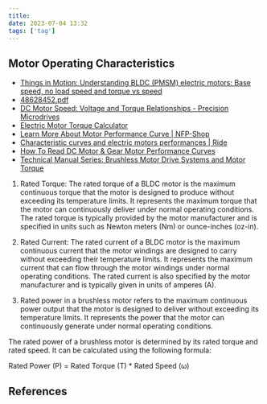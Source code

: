 ```yaml
---
title: 
date: 2023-07-04 13:32
tags: ['tag']
---
```


## Motor Operating Characteristics

- [Things in Motion: Understanding BLDC (PMSM) electric motors: Base speed, no load speed and torque vs speed](https://things-in-motion.blogspot.com/2019/05/understanding-bldc-pmsm-electric-motors.html)
- [48628452.pdf](https://core.ac.uk/download/pdf/48628452.pdf)
- [DC Motor Speed: Voltage and Torque Relationships - Precision Microdrives](https://www.precisionmicrodrives.com/dc-motor-speed-voltage-and-torque-relationships)
- [Electric Motor Torque Calculator](https://www.omnicalculator.com/physics/electric-motor-torque)
- [Learn More About Motor Performance Curve | NFP-Shop](https://nfpshop.com/learn-more-about-motor-performance-curve)
- [Characteristic curves and electric motors performances | Ride](https://www.ride.it/en/how-to-read-characteristics-curve)
- [How To Read DC Motor & Gear Motor Performance Curves](https://islproducts.com/design-note/how-to-read-dc-motor-gear-motor-performance-curves/)
- [Technical Manual Series: Brushless Motor Drive Systems and Motor Torque](https://blog.orientalmotor.com/technical-manual-series-brushless-motor-drive-systems-and-motor-torque?hsCtaTracking=fb88852a-958e-4a0d-a350-d6cb4f553f75%7Cb22cfded-bec9-42f3-b38c-d411aa41af11)

1. Rated Torque: The rated torque of a BLDC motor is the maximum continuous torque that the motor is designed to produce without exceeding its temperature limits. It represents the maximum torque that the motor can continuously deliver under normal operating conditions. The rated torque is typically provided by the motor manufacturer and is specified in units such as Newton meters (Nm) or ounce-inches (oz-in).
    
2. Rated Current: The rated current of a BLDC motor is the maximum continuous current that the motor windings are designed to carry without exceeding their temperature limits. It represents the maximum current that can flow through the motor windings under normal operating conditions. The rated current is also specified by the motor manufacturer and is typically given in units of amperes (A).
3. Rated power in a brushless motor refers to the maximum continuous power output that the motor is designed to deliver without exceeding its temperature limits. It represents the power that the motor can continuously generate under normal operating conditions.

The rated power of a brushless motor is determined by its rated torque and rated speed. It can be calculated using the following formula:

Rated Power (P) = Rated Torque (T) * Rated Speed (ω)

## References
